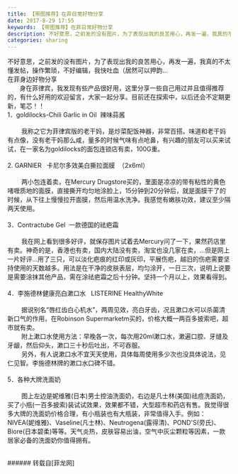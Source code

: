```yaml
---
title: 【带图推荐】在菲日常好物分享
date: 2017-8-29 17:55
keywords: 【带图推荐】在菲日常好物分享
description: 不好意思，之前发的没有图片，为了表现出我的良苦用心，再发一遍，我真的不太懂发帖，操作繁琐，不好编辑，我快吐血（居然可以押韵...在菲身边好物分享       身在菲律宾，我发现有些产品很好用，这里分享一些自己用过并且值得推荐的，有什么好用的欢迎留言，大家一起分享。目前还在探索中，以后还会不定期更新，笔芯！！1．goldilocks-Chili Garlic in Oil  辣味蒜酱        我称之它为菲律宾版的老干妈，是炒菜配饭神器，非常百搭。味道和老干妈有点像，没有老干妈那么咸，量多的时候气味有点呛鼻，有兴趣的朋友可以买来试试，在一家名为goldilocks的面包连锁店有卖，100G重。2. GARNIER   卡尼尔多效美白撕拉面膜  （2x6ml）        两小包连着卖，在Mercury Drugstore买的，里面是凉凉的带有粘性的黄色啫喱质地的面膜，直接撕开均匀地涂脸上，15分钟到20分钟后，就是面膜干了的时候，从下往上慢慢拉开面膜，然后用温水洗净。我感觉有嫩肤功效，建议至少隔两天使用。3．Contractube Gel  一款德国的祛疤霜         我在网上看到很多好评，就保存图片试着去Mercury问了一下，果然药店里有卖。神奇的是，香港也有卖，国内大陆没有卖，淘宝也没几家在卖，...但是网上一片好评…用了三只，可以淡化疤痕的红印或灰印，平展伤疤，越旧的伤疤需要坚持使用的天数越多。用法是在干净的皮肤表层，均匀涂开，一日三次，说明上说要是需要涂抹其他产品，需在涂祛疤霜之后十分钟。坚持一个月以上，效果看得到。4．李施德林健康亮白漱口水   LISTERINE HealthyWhite        据说别名“唇红齿白心机水”，两周见效，亮白牙齿，况且漱口水可以杀菌清新口气的作用，在Robinson Supermarketm买的，价格大概一两百多披索吧，超市就有卖。        附上漱口水使用方法：早晚各一次，每次用20ml漱口水，漱遍口腔、牙缝及牙龈，然后仰头，漱口三十秒后吐出，不可吞服。         另外，有人说漱口水不宜天天使用，具体每周使用多少次也没具体说法，见仁见智。李施德林牌的漱口水口碑不错。5．各种大牌洗面奶        图上左边是妮维雅(日本)男士控油洗面奶，右边是凡士林(美国)祛痘洗面奶，买了小瓶(一百多披索)装试试效果，效果都不错，大型超市和药店有售。我觉得很多大牌的洗面奶价格合理，有小瓶装也有大瓶装，非常值得入手。例如：NIVEA(妮维雅)、Vaseline(凡士林)、Neutrogena(露得清)、POND'S(旁氏)、Biore(日本碧柔)等等。天气炎热，皮肤容易出油，空气中灰尘颗粒等因素，一款居家必备的洗面奶你值得拥有。
categories: sharing
---
```

<td class="t_f" id="postmessage_864716">

不好意思，之前发的没有图片，为了表现出我的良苦用心，再发一遍，我真的不太懂发帖，操作繁琐，不好编辑，我快吐血（居然可以押韵...<br/>
在菲身边好物分享<br/>
       身在菲律宾，我发现有些产品很好用，这里分享一些自己用过并且值得推荐的，有什么好用的欢迎留言，大家一起分享。目前还在探索中，以后还会不定期更新，笔芯！！<br/>
1．goldilocks-Chili Garlic in Oil  辣味蒜酱<br/>
<img alt="" border="0" class="zoom" data-cf-modified-c34823b2acda8a57bc42dc65-="" file="http://www.flw.ph/data/appbyme/upload/image/201708/29/ORil1Ey2BaQZ.jpg" id="aimg_jhU50" lazyloadthumb="1" onclick="" onmouseover="" src="http://www.flw.ph/data/appbyme/upload/image/201708/29/ORil1Ey2BaQZ.jpg"/><br/>
<br/>
        我称之它为菲律宾版的老干妈，是炒菜配饭神器，非常百搭。味道和老干妈有点像，没有老干妈那么咸，量多的时候气味有点呛鼻，有兴趣的朋友可以买来试试，在一家名为goldilocks的面包连锁店有卖，100G重。<br/>
<br/>
2. GARNIER   卡尼尔多效美白撕拉面膜  （2x6ml）<br/>
<img alt="" border="0" class="zoom" data-cf-modified-c34823b2acda8a57bc42dc65-="" file="http://www.flw.ph/data/appbyme/upload/image/201708/29/nCmUGEHxUiTd.jpg" id="aimg_mC22W" lazyloadthumb="1" onclick="" onmouseover="" src="http://www.flw.ph/data/appbyme/upload/image/201708/29/nCmUGEHxUiTd.jpg"/><br/>
<br/>
        两小包连着卖，在Mercury Drugstore买的，里面是凉凉的带有粘性的黄色啫喱质地的面膜，直接撕开均匀地涂脸上，15分钟到20分钟后，就是面膜干了的时候，从下往上慢慢拉开面膜，然后用温水洗净。我感觉有嫩肤功效，建议至少隔两天使用。<br/>
<br/>
3．Contractube Gel  一款德国的祛疤霜 <br/>
<img alt="" border="0" class="zoom" data-cf-modified-c34823b2acda8a57bc42dc65-="" file="http://www.flw.ph/data/appbyme/upload/image/201708/29/bJLKe1XbGyKK.jpg" id="aimg_xEfvL" lazyloadthumb="1" onclick="" onmouseover="" src="http://www.flw.ph/data/appbyme/upload/image/201708/29/bJLKe1XbGyKK.jpg"/><br/>
<br/>
        我在网上看到很多好评，就保存图片试着去Mercury问了一下，果然药店里有卖。神奇的是，香港也有卖，国内大陆没有卖，淘宝也没几家在卖，...但是网上一片好评…用了三只，可以淡化疤痕的红印或灰印，平展伤疤，越旧的伤疤需要坚持使用的天数越多。用法是在干净的皮肤表层，均匀涂开，一日三次，说明上说要是需要涂抹其他产品，需在涂祛疤霜之后十分钟。坚持一个月以上，效果看得到。<br/>
<br/>
4．李施德林健康亮白漱口水   LISTERINE HealthyWhite<br/>
<img alt="" border="0" class="zoom" data-cf-modified-c34823b2acda8a57bc42dc65-="" file="http://www.flw.ph/data/appbyme/upload/image/201708/29/UzgjNSWqROOU.jpg" id="aimg_XTkt9" lazyloadthumb="1" onclick="" onmouseover="" src="http://www.flw.ph/data/appbyme/upload/image/201708/29/UzgjNSWqROOU.jpg"/><br/>
<br/>
        据说别名“唇红齿白心机水”，两周见效，亮白牙齿，况且漱口水可以杀菌清新口气的作用，在Robinson Supermarketm买的，价格大概一两百多披索吧，超市就有卖。<br/>
        附上漱口水使用方法：早晚各一次，每次用20ml漱口水，漱遍口腔、牙缝及牙龈，然后仰头，漱口三十秒后吐出，不可吞服。 <br/>
        另外，有人说漱口水不宜天天使用，具体每周使用多少次也没具体说法，见仁见智。李施德林牌的漱口水口碑不错。<br/>
<br/>
5．各种大牌洗面奶<br/>
<img alt="" border="0" class="zoom" data-cf-modified-c34823b2acda8a57bc42dc65-="" file="http://www.flw.ph/data/appbyme/upload/image/201708/29/seHDmEOP850A.jpg" id="aimg_l88y8" lazyloadthumb="1" onclick="" onmouseover="" src="http://www.flw.ph/data/appbyme/upload/image/201708/29/seHDmEOP850A.jpg"/><br/>
<br/>
        图上左边是妮维雅(日本)男士控油洗面奶，右边是凡士林(美国)祛痘洗面奶，买了小瓶(一百多披索)装试试效果，效果都不错，大型超市和药店有售。我觉得很多大牌的洗面奶价格合理，有小瓶装也有大瓶装，非常值得入手。例如：NIVEA(妮维雅)、Vaseline(凡士林)、Neutrogena(露得清)、POND'S(旁氏)、Biore(日本碧柔)等等。天气炎热，皮肤容易出油，空气中灰尘颗粒等因素，一款居家必备的洗面奶你值得拥有。<br/>
<br/>
</td>
###### 转载自[菲龙网]